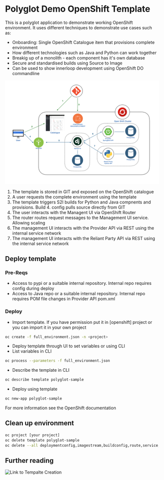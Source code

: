 # Polyglot Demo OpenShift Template
This is a polyglot application to demonstrate working OpenShift environment. It uses different techniques to demonstrate use cases such as:
* Onboarding: Single OpenShift Catalogue item that provisions complete environment
* How different technologies such as Java and Python can work together
* Breakig up of a monolith - each component has it's own database
* Secure and standardised builds using Source to Image
* Can be used to show innerloop development using OpenShift DO commandline

![Architecture Image](https://raw.githubusercontent.com/yohanswanepoel/polyglot_template/master/docs/arch.png)

1. The template is stored in GIT and exposed on the OpenShift catalogue
2. A user requests the complete environment using the template
3. The template triggers S2I builds for Python and Java compnents and provisions. Build 4. config pulls source directly from GIT
4. The user interacts with the Managent UI via OpenShift Router
5. The router routes request messages to the Management UI service. Allowing scaling
6. The management UI interacts with the Provider API via REST using the internal service network
7. The management UI interacts with the Reliant Party API via REST using the internal service network

## Deploy template

### Pre-Reqs
* Access to pypi or a suitable internal repository. Internal repo requires config during deploy
* Access to Java repo or a suitable internal repository. Internal repo requires POM file changes in Provider API pom.xml

### Deploy
* Import template. If you have permission put it in [openshift] project or you can import it in your own project
```bash
oc create -f full_environment.json -n <project>
```
* Deploy template through UI to set variables or using CLI
* List variables in CLI
```bash
oc process --parameters -f full_environment.json
```
* Describe the template in CLI
```bash
oc describe template polyglot-sample
```
* Deploy using template
```bash
oc new-app polyglot-sample
```
For more information see the OpenShift documentation

## Clean up environment
```bash
oc project [your project]
oc delete template polyglot-sample
oc delete --all deploymentconfig,imagestream,buildconfig,route,service,secret
```


## Further reading

![Link to Tempalte Creation](https://blog.openshift.com/part-2-creating-a-template-a-technical-walkthrough/)


